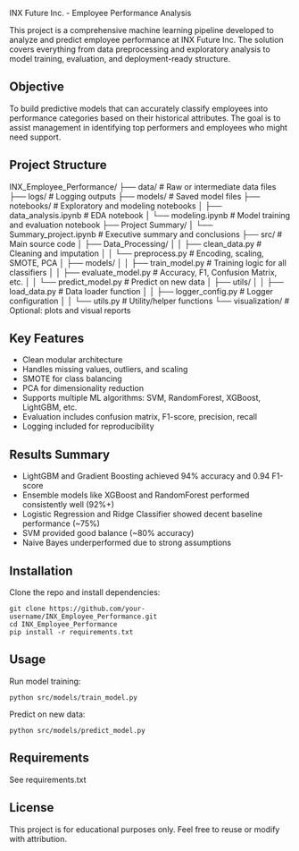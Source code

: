 
INX Future Inc. - Employee Performance Analysis

This project is a comprehensive machine learning pipeline developed to analyze and predict employee performance at INX Future Inc. The solution covers everything from data preprocessing and exploratory analysis to model training, evaluation, and deployment-ready structure.

Objective
---------
To build predictive models that can accurately classify employees into performance categories based on their historical attributes. The goal is to assist management in identifying top performers and employees who might need support.

Project Structure
-----------------
INX_Employee_Performance/
├── data/                        # Raw or intermediate data files
├── logs/                        # Logging outputs
├── models/                      # Saved model files
├── notebooks/                  # Exploratory and modeling notebooks
│   ├── data_analysis.ipynb     # EDA notebook
│   └── modeling.ipynb          # Model training and evaluation notebook
├── Project Summary/
│   └── Summary_project.ipynb   # Executive summary and conclusions
├── src/                        # Main source code
│   ├── Data_Processing/
│   │   ├── clean_data.py       # Cleaning and imputation
│   │   └── preprocess.py       # Encoding, scaling, SMOTE, PCA
│   ├── models/
│   │   ├── train_model.py      # Training logic for all classifiers
│   │   ├── evaluate_model.py   # Accuracy, F1, Confusion Matrix, etc.
│   │   └── predict_model.py    # Predict on new data
│   ├── utils/
│   │   ├── load_data.py        # Data loader function
│   │   ├── logger_config.py    # Logger configuration
│   │   └── utils.py            # Utility/helper functions
└── visualization/              # Optional: plots and visual reports

Key Features
------------
- Clean modular architecture
- Handles missing values, outliers, and scaling
- SMOTE for class balancing
- PCA for dimensionality reduction
- Supports multiple ML algorithms: SVM, RandomForest, XGBoost, LightGBM, etc.
- Evaluation includes confusion matrix, F1-score, precision, recall
- Logging included for reproducibility

Results Summary
---------------
- LightGBM and Gradient Boosting achieved 94% accuracy and 0.94 F1-score
- Ensemble models like XGBoost and RandomForest performed consistently well (92%+)
- Logistic Regression and Ridge Classifier showed decent baseline performance (~75%)
- SVM provided good balance (~80% accuracy)
- Naive Bayes underperformed due to strong assumptions

Installation
------------
Clone the repo and install dependencies:

    git clone https://github.com/your-username/INX_Employee_Performance.git
    cd INX_Employee_Performance
    pip install -r requirements.txt

Usage
-----
Run model training:

    python src/models/train_model.py

Predict on new data:

    python src/models/predict_model.py

Requirements
------------
See requirements.txt

License
-------
This project is for educational purposes only. Feel free to reuse or modify with attribution.
